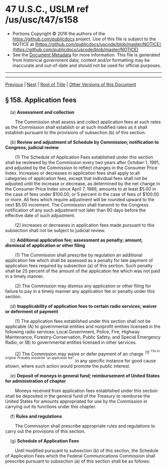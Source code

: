 ---
---

# 47 U.S.C., USLM ref /us/usc/t47/s158

* Portions Copyright © 2016 the authors of the https://github.com/publicdocs project.
  Use of this file is subject to the NOTICE at [https://github.com/publicdocs/uscode/blob/master/NOTICE](https://github.com/publicdocs/uscode/blob/master/NOTICE)
* See the [Document Metadata](././../../../../..//README.md) for more information.
  This file is generated from historical government data; content and/or formatting may be inaccurate and out-of-date and should not be used for official purposes.

----------
----------

[Previous](./../../../../..//us/usc/t47/ch5/schI/m__us_usc_t47_s157.md) | [Next](./../../../../..//us/usc/t47/ch5/schI/m__us_usc_t47_s159.md) | [Root of Title](./../../../../../) | [Other Versions of this Document](https://publicdocs.github.io/go/links?ns=uslm&ref=%2Fus%2Fusc%2Ft47%2Fs158)

## § 158. Application fees

    (a) __Assessment and collection__ 

        The Commission shall assess and collect application fees at such rates as the Commission shall establish or at such modified rates as it shall establish pursuant to the provisions of subsection (b) of this section.

    (b) __Review and adjustment of Schedule by Commission; notification to Congress; judicial review__ 

        (1) The Schedule of Application Fees established under this section shall be reviewed by the Commission every two years after October 1, 1991, and adjusted by the Commission to reflect changes in the Consumer Price Index. Increases or decreases in application fees shall apply to all categories of application fees, except that individual fees shall not be adjusted until the increase or decrease, as determined by the net change in the Consumer Price Index since April 7, 1986, amounts to at least $5.00 in the case of fees under $100.00, or 5 percent in the case of fees of $100.00 or more. All fees which require adjustment will be rounded upward to the next $5.00 increment. The Commission shall transmit to the Congress notification of any such adjustment not later than 90 days before the effective date of such adjustment.

        (2) Increases or decreases in application fees made pursuant to this subsection shall not be subject to judicial review.

    (c) __Additional application fee; assessment as penalty; amount; dismissal of application or other filing__ 

        (1) The Commission shall prescribe by regulation an additional application fee which shall be assessed as a penalty for late payment of application fees required by subsection (a) of this section. Such penalty shall be 25 percent of the amount of the application fee which was not paid in a timely manner.

        (2) The Commission may dismiss any application or other filing for failure to pay in a timely manner any application fee or penalty under this section.

    (d) __Inapplicability of application fees to certain radio services; waiver or deferment of payment__ 

        (1) The application fees established under this section shall not be applicable (A) to governmental entities and nonprofit entities licensed in the following radio services: Local Government, Police, Fire, Highway Maintenance, Forestry-Conservation, Public Safety, and Special Emergency Radio, or (B) to governmental entities licensed in other services.

        (2) The Commission may waive or defer payment of an charge  <sup>\[1\]</sup>  <sup><sup> 1 So in original. Probably should be “an application fee”. </sup></sup>  in any specific instance for good cause shown, where such action would promote the public interest.

    (e) __Deposit of moneys in general fund; reimbursement of United States for administration of chapter__ 

        Moneys received from application fees established under this section shall be deposited in the general fund of the Treasury to reimburse the United States for amounts appropriated for use by the Commission in carrying out its functions under this chapter.

    (f) __Rules and regulations__ 

        The Commission shall prescribe appropriate rules and regulations to carry out the provisions of this section.

    (g) __Schedule of Application Fees__ 

        Until modified pursuant to subsection (b) of this section, the Schedule of Application Fees which the Federal Communications Commission shall prescribe pursuant to subsection (a) of this section shall be as follows:

<table>

          <tr>

            <td colspan="2"> SCHEDULE OF APPLICATION FEES  </td>

  </tr>

          <tr>

            <td> Service  </td>

            <td> Fee amount  </td>

  </tr>

          <tr>

            <td colspan="2"> private radio services  </td>

  </tr>

          <tr>

            <td>  1. Marine Coast Stations  </td>

  </tr>

          <tr>

            <td> a. New License (per station)  </td>

            <td> $70.00  </td>

  </tr>

          <tr>

            <td> b. Modification of License (per station)  </td>

            <td> 70.00  </td>

  </tr>

          <tr>

            <td> c. Renewal of License (per station)  </td>

            <td> 70.00  </td>

  </tr>

          <tr>

            <td> d. Special Temporary Authority (Initial, Modifications, Extensions)  </td>

            <td> 100.00  </td>

  </tr>

          <tr>

            <td> e. Assignments (per station)  </td>

            <td> 70.00  </td>

  </tr>

          <tr>

            <td> f. Transfers of Control (per station)  </td>

            <td> 35.00  </td>

  </tr>

          <tr>

            <td> g. Request for Waiver  </td>

  </tr>

          <tr>

            <td> (i) Routine (per request)  </td>

            <td> 105.00  </td>

  </tr>

          <tr>

            <td> (ii) Non-Routine (per rule section/per station)  </td>

            <td> 105.00  </td>

  </tr>

          <tr>

            <td>  2. Ship Stations  </td>

  </tr>

          <tr>

            <td> a. New License (per application)  </td>

            <td> 35.00  </td>

  </tr>

          <tr>

            <td> b. Modification of License (per application)  </td>

            <td> 35.00  </td>

  </tr>

          <tr>

            <td> c. Renewal of License (per application)  </td>

            <td> 35.00  </td>

  </tr>

          <tr>

            <td> d. Request for Waiver  </td>

  </tr>

          <tr>

            <td> (i) Routine (per request)  </td>

            <td> 105.00  </td>

  </tr>

          <tr>

            <td> (ii) Non-Routine (per rule section/per station)  </td>

            <td> 105.00  </td>

  </tr>

          <tr>

            <td>  3. Operational Fixed Microwave Stations  </td>

  </tr>

          <tr>

            <td> a. New License (per station)  </td>

            <td> 155.00  </td>

  </tr>

          <tr>

            <td> b. Modification of License (per station)  </td>

            <td> 155.00  </td>

  </tr>

          <tr>

            <td> c. Renewal of License (per station)  </td>

            <td> 155.00  </td>

  </tr>

          <tr>

            <td> d. Special Temporary Authority (Initial, Modifications, Extensions)  </td>

            <td> 35.00  </td>

  </tr>

          <tr>

            <td> e. Assignments (per station)  </td>

            <td> 155.00  </td>

  </tr>

          <tr>

            <td> f. Transfers of Control (per station)  </td>

            <td> 35.00  </td>

  </tr>

          <tr>

            <td> g. Request for Waiver  </td>

  </tr>

          <tr>

            <td> (i) Routine (per request)  </td>

            <td> 105.00  </td>

  </tr>

          <tr>

            <td> (ii) Non-Routine (per rule section/per station)  </td>

            <td> 105.00  </td>

  </tr>

          <tr>

            <td>  4. Aviation (Ground Stations)  </td>

  </tr>

          <tr>

            <td> a. New License (per station)  </td>

            <td> 70.00  </td>

  </tr>

          <tr>

            <td> b. Modification of License (per station)  </td>

            <td> 70.00  </td>

  </tr>

          <tr>

            <td> c. Renewal of License (per station)  </td>

            <td> 70.00  </td>

  </tr>

          <tr>

            <td> d. Special Temporary Authority (Initial, Modifications, Extensions)  </td>

            <td> 100.00  </td>

  </tr>

          <tr>

            <td> e. Assignments (per station)  </td>

            <td> 70.00  </td>

  </tr>

          <tr>

            <td> f. Transfers of Control (per station)  </td>

            <td> 35.00  </td>

  </tr>

          <tr>

            <td> g. Request for Waiver  </td>

  </tr>

          <tr>

            <td> (i) Routine (per request)  </td>

            <td> 105.00  </td>

  </tr>

          <tr>

            <td> (ii) Non-Routine (per rule section/per station)  </td>

            <td> 105.00  </td>

  </tr>

          <tr>

            <td>  5. Aircraft Stations  </td>

  </tr>

          <tr>

            <td> a. New License (per application)  </td>

            <td> 35.00  </td>

  </tr>

          <tr>

            <td> b. Modification of License (per application)  </td>

            <td> 35.00  </td>

  </tr>

          <tr>

            <td> c. Renewal of License (per application)  </td>

            <td> 35.00  </td>

  </tr>

          <tr>

            <td> d. Request for Waiver  </td>

  </tr>

          <tr>

            <td> (i) Routine (per request)  </td>

            <td> 105.00  </td>

  </tr>

          <tr>

            <td> (ii) Non-Routine (per rule section/per station)  </td>

            <td> 105.00  </td>

  </tr>

          <tr>

            <td>  6. Land Mobile Radio Stations (including Special Emergency and Public Safety Stations)  </td>

  </tr>

          <tr>

            <td> a. New License (per call sign)  </td>

            <td> 35.00  </td>

  </tr>

          <tr>

            <td> b. Modification of License (per call sign)  </td>

            <td> 35.00  </td>

  </tr>

          <tr>

            <td> c. Renewal of License (per call sign)  </td>

            <td> 35.00  </td>

  </tr>

          <tr>

            <td> d. Special Temporary Authority (Initial, Modifications, Extensions)  </td>

            <td> 35.00  </td>

  </tr>

          <tr>

            <td> e. Assignments (per station)  </td>

            <td> 35.00  </td>

  </tr>

          <tr>

            <td> f. Transfers of Control (per call sign)  </td>

            <td> 35.00  </td>

  </tr>

          <tr>

            <td> g. Request for Waiver  </td>

  </tr>

          <tr>

            <td> (i) Routine (per request)  </td>

            <td> 105.00  </td>

  </tr>

          <tr>

            <td> (ii) Non-Routine (per rule section/per station)  </td>

            <td> 105.00  </td>

  </tr>

          <tr>

            <td> h. Reinstatement (per call sign)  </td>

            <td> 35.00  </td>

  </tr>

          <tr>

            <td> i. Specialized Mobile Radio Systems-Base Stations  </td>

  </tr>

          <tr>

            <td> (i) New License (per call sign)  </td>

            <td> 35.00  </td>

  </tr>

          <tr>

            <td> (ii) Modification of License (per call sign)  </td>

            <td> 35.00  </td>

  </tr>

          <tr>

            <td> (iii) Renewal of License (per call sign)  </td>

            <td> 35.00  </td>

  </tr>

          <tr>

            <td> (iv) Waiting List (annual application fee per application)  </td>

            <td> 35.00  </td>

  </tr>

          <tr>

            <td> (v) Special Temporary Authority (Initial, Modifications, Extensions)  </td>

            <td> 35.00  </td>

  </tr>

          <tr>

            <td> (vi) Assignments (per call sign)  </td>

            <td> 35.00  </td>

  </tr>

          <tr>

            <td> (vii) Transfers of Control (per call sign)  </td>

            <td> 35.00  </td>

  </tr>

          <tr>

            <td> (viii) Request for Waiver  </td>

  </tr>

          <tr>

            <td> (1) Routine (per request)  </td>

            <td> 105.00  </td>

  </tr>

          <tr>

            <td> (2) Non-Routine (per rule section/per station)  </td>

            <td> 105.00  </td>

  </tr>

          <tr>

            <td> (ix) Reinstatements (per call sign)  </td>

            <td> 35.00  </td>

  </tr>

          <tr>

            <td> j. Private Carrier Licenses  </td>

  </tr>

          <tr>

            <td> (i) New License (per call sign)  </td>

            <td> 35.00  </td>

  </tr>

          <tr>

            <td> (ii) Modification of License (per call sign)  </td>

            <td> 35.00  </td>

  </tr>

          <tr>

            <td> (iii) Renewal of License (per call sign)  </td>

            <td> 35.00  </td>

  </tr>

          <tr>

            <td> (iv) Special Temporary Authority (Initial, Modifications, Extensions)  </td>

            <td> 35.00  </td>

  </tr>

          <tr>

            <td> (v) Assignments (per call sign)  </td>

            <td> 35.00  </td>

  </tr>

          <tr>

            <td> (vi) Transfers of Control (per call sign)  </td>

            <td> 35.00  </td>

  </tr>

          <tr>

            <td> (vii) Request for Waiver  </td>

  </tr>

          <tr>

            <td> (1) Routine (per request)  </td>

            <td> 105.00  </td>

  </tr>

          <tr>

            <td> (2) Non-Routine (per rule section/per station)  </td>

            <td> 105.00  </td>

  </tr>

          <tr>

            <td> (viii) Reinstatements (per call sign)  </td>

            <td> 35.00  </td>

  </tr>

          <tr>

            <td>  7. General Mobile Radio Service  </td>

  </tr>

          <tr>

            <td> a. New License (per call sign)  </td>

            <td> 35.00  </td>

  </tr>

          <tr>

            <td> b. Modifications of License (per call sign)  </td>

            <td> 35.00  </td>

  </tr>

          <tr>

            <td> c. Renewal of License (per call sign)  </td>

            <td> 35.00  </td>

  </tr>

          <tr>

            <td> d. Request for Waiver  </td>

  </tr>

          <tr>

            <td> (i) Routine (per request)  </td>

            <td> 105.00  </td>

  </tr>

          <tr>

            <td> (ii) Non-Routine (per rule section/per station)  </td>

            <td> 105.00  </td>

  </tr>

          <tr>

            <td> e. Special Temporary Authority (Initial, Modifications, Extensions)  </td>

            <td> 35.00  </td>

  </tr>

          <tr>

            <td> f. Transfer of control (per call sign)  </td>

            <td> 35.00  </td>

  </tr>

          <tr>

            <td>  8. Restricted Radiotelephone Operator Permit  </td>

            <td> 35.00  </td>

  </tr>

          <tr>

            <td>  9. Request for Duplicate Station License (all services)  </td>

            <td> 35.00  </td>

  </tr>

          <tr>

            <td> 10. Hearing (Comparative, New, and Modifications)  </td>

            <td> 6,760.00  </td>

  </tr>

          <tr>

            <td colspan="2"> equipment approval services/experimental radio  </td>

  </tr>

          <tr>

            <td>  1. Certification  </td>

  </tr>

          <tr>

            <td> a. Receivers (except TV and FM receivers)  </td>

            <td> 285.00  </td>

  </tr>

          <tr>

            <td> b. All Other Devices  </td>

            <td> 735.00  </td>

  </tr>

          <tr>

            <td> c. Modifications and Class II Permissive Changes  </td>

            <td> 35.00  </td>

  </tr>

          <tr>

            <td> d. Request for Confidentiality  </td>

            <td> 105.00  </td>

  </tr>

          <tr>

            <td>  2. Type Acceptance  </td>

  </tr>

          <tr>

            <td> a. All Devices  </td>

            <td> 370.00  </td>

  </tr>

          <tr>

            <td> b. Modifications and Class II Permissive Changes  </td>

            <td> 35.00  </td>

  </tr>

          <tr>

            <td> c. Request for Confidentiality  </td>

            <td> 105.00  </td>

  </tr>

          <tr>

            <td>  3. Type Approval (all devices)  </td>

  </tr>

          <tr>

            <td> a. With Testing (including Major Modifications)  </td>

            <td> 1,465.00  </td>

  </tr>

          <tr>

            <td> b. Without Testing (including Minor Modifications)  </td>

            <td> 170.00  </td>

  </tr>

          <tr>

            <td> c. Request for Confidentiality  </td>

            <td> 105.00  </td>

  </tr>

          <tr>

            <td>  4. Notifications  </td>

            <td> 115.00  </td>

  </tr>

          <tr>

            <td>  5. Advance Approval for Subscription TV System  </td>

            <td> 2,255.00  </td>

  </tr>

          <tr>

            <td> a. Request for Confidentiality  </td>

            <td> 105.00  </td>

  </tr>

          <tr>

            <td>  6. Assignment of Grantee Code for Equipment Identification  </td>

            <td> 35.00  </td>

  </tr>

          <tr>

            <td>  7. Experimental Radio Service  </td>

  </tr>

          <tr>

            <td> a. New Construction Permit and Station Authorization (per application)  </td>

            <td> 35.00  </td>

  </tr>

          <tr>

            <td> b. Modification to Existing Construction Permit and Station Authorization (per application)  </td>

            <td> 35.00  </td>

  </tr>

          <tr>

            <td> c. Renewal of Station Authorization (per application)  </td>

            <td> 35.00  </td>

  </tr>

          <tr>

            <td> d. Assignment or Transfer of Control (per application)  </td>

            <td> 35.00  </td>

  </tr>

          <tr>

            <td> e. Special Temporary Authority (per application)  </td>

            <td> 35.00  </td>

  </tr>

          <tr>

            <td> f. Additional Application Fee for Applications Containing Requests to Withhold Information From Public Inspection (per application)  </td>

            <td> 35.00  </td>

  </tr>

          <tr>

            <td colspan="2"> mass media services  </td>

  </tr>

          <tr>

            <td>  1. Commercial TV Stations  </td>

  </tr>

          <tr>

            <td> a. New or Major Change Construction Permits  </td>

            <td> 2,535.00  </td>

  </tr>

          <tr>

            <td> b. Minor Change  </td>

            <td> 565.00  </td>

  </tr>

          <tr>

            <td> c. Hearing (Major/Minor Change, Comparative New, or Comparative Renewal)  </td>

            <td> 6,760.00  </td>

  </tr>

          <tr>

            <td> d. License  </td>

            <td> 170.00  </td>

  </tr>

          <tr>

            <td> e. Assignment or Transfer  </td>

  </tr>

          <tr>

            <td> (i) Long Form (Forms 314/315)  </td>

            <td> 565.00  </td>

  </tr>

          <tr>

            <td> (ii) Short Form (Form 316)  </td>

            <td> 80.00  </td>

  </tr>

          <tr>

            <td> f. Renewal  </td>

            <td> 100.00  </td>

  </tr>

          <tr>

            <td> g. Call Sign (New or Modification)  </td>

            <td> 55.00  </td>

  </tr>

          <tr>

            <td> h. Special Temporary Authority (other than to remain silent or extend an existing STA to remain silent)  </td>

            <td> 100.00  </td>

  </tr>

          <tr>

            <td> i. Extension of Time to Construct or Replacement of CP  </td>

            <td> 200.00  </td>

  </tr>

          <tr>

            <td> j. Permit to Deliver Programs to Foreign Broadcast Stations  </td>

            <td> 55.00  </td>

  </tr>

          <tr>

            <td> k. Petition for Rulemaking for New Community of License  </td>

            <td> 1,565.00  </td>

  </tr>

          <tr>

            <td> l. Ownership Report (per report)  </td>

            <td> 35.00  </td>

  </tr>

          <tr>

            <td>  2. Commercial Radio Stations  </td>

  </tr>

          <tr>

            <td> a. New and Major Change Construction Permit  </td>

  </tr>

          <tr>

            <td> (i) AM Station  </td>

            <td> 2,255.00  </td>

  </tr>

          <tr>

            <td> (ii) FM Station  </td>

            <td> 2,030.00  </td>

  </tr>

          <tr>

            <td> b. Minor Change  </td>

  </tr>

          <tr>

            <td> (i) AM Station  </td>

            <td> 565.00  </td>

  </tr>

          <tr>

            <td> (ii) FM Station  </td>

            <td> 565.00  </td>

  </tr>

          <tr>

            <td> c. Hearing (Major/Minor Change, Comparative New, or Comparative Renewal)  </td>

            <td> 6,760.00  </td>

  </tr>

          <tr>

            <td> d. License  </td>

  </tr>

          <tr>

            <td> (i) AM  </td>

            <td> 370.00  </td>

  </tr>

          <tr>

            <td> (ii) FM  </td>

            <td> 115.00  </td>

  </tr>

          <tr>

            <td> (iii) AM Directional Antenna  </td>

            <td> 425.00  </td>

  </tr>

          <tr>

            <td> (iv) FM Directional Antenna  </td>

            <td> 355.00  </td>

  </tr>

          <tr>

            <td> (v) AM Remote Control  </td>

            <td> 35.00  </td>

  </tr>

          <tr>

            <td> e. Assignment or Transfer  </td>

  </tr>

          <tr>

            <td> (i) Long Form (Forms 314/315)  </td>

            <td> 565.00  </td>

  </tr>

          <tr>

            <td> (ii) Short Form (Form 316)  </td>

            <td> 80.00  </td>

  </tr>

          <tr>

            <td> f. Renewal  </td>

            <td> 100.00  </td>

  </tr>

          <tr>

            <td> g. Call Sign (New or Modification)  </td>

            <td> 55.00  </td>

  </tr>

          <tr>

            <td> h. Special Temporary Authority (other than to remain silent or extend an existing STA to remain silent)  </td>

            <td> 100.00  </td>

  </tr>

          <tr>

            <td> i. Extension of Time to Construct or Replacement of CP  </td>

            <td> 200.00  </td>

  </tr>

          <tr>

            <td> j. Permit to Deliver Programs to Foreign Broadcast Stations  </td>

            <td> 55.00  </td>

  </tr>

          <tr>

            <td> k. Petition for Rulemaking for New Community of License or Higher Class Channel  </td>

            <td> 1,565.00  </td>

  </tr>

          <tr>

            <td> l. Ownership Report (per report)  </td>

            <td> 35.00  </td>

  </tr>

          <tr>

            <td>  3. FM Translators  </td>

  </tr>

          <tr>

            <td> a. New or Major Change Construction Permit  </td>

            <td> 425.00  </td>

  </tr>

          <tr>

            <td> b. License  </td>

            <td> 85.00  </td>

  </tr>

          <tr>

            <td> c. Assignment or Transfer  </td>

            <td> 80.00  </td>

  </tr>

          <tr>

            <td> d. Renewal  </td>

            <td> 35.00  </td>

  </tr>

          <tr>

            <td> e. Special Temporary Authority (other than to remain silent or extend an existing STA to remain silent)  </td>

            <td> 100.00  </td>

  </tr>

          <tr>

            <td>  4. TV Translators and LPTV Stations  </td>

  </tr>

          <tr>

            <td> a. New or Major Change Construction Permit  </td>

            <td> 425.00  </td>

  </tr>

          <tr>

            <td> b. License  </td>

            <td> 85.00  </td>

  </tr>

          <tr>

            <td> c. Assignment or Transfer  </td>

            <td> 80.00  </td>

  </tr>

          <tr>

            <td> d. Renewal  </td>

            <td> 35.00  </td>

  </tr>

          <tr>

            <td> e. Special Temporary Authority (other than to remain silent or extend an existing STA to remain silent)  </td>

            <td> 100.00  </td>

  </tr>

          <tr>

            <td>  5. Auxiliary Services (Includes Remote Pickup stations, TV Auxiliary Broadcast stations, Aural Broadcast STL and Intercity Relay stations, and Low Power Auxiliary stations)  </td>

  </tr>

          <tr>

            <td> a. Major Actions  </td>

            <td> 85.00  </td>

  </tr>

          <tr>

            <td> b. Renewals  </td>

            <td> 35.00  </td>

  </tr>

          <tr>

            <td> c. Special Temporary Authority (other than to remain silent or extend an existing STA to remain silent)  </td>

            <td> 100.00  </td>

  </tr>

          <tr>

            <td>  6. FM/TV Boosters  </td>

  </tr>

          <tr>

            <td> a. New and Major Change Construction Permits  </td>

            <td> 425.00  </td>

  </tr>

          <tr>

            <td> b. License  </td>

            <td> 85.00  </td>

  </tr>

          <tr>

            <td> c. Special Temporary Authority (other than to remain silent or extend an existing STA to remain silent)  </td>

            <td> 100.00  </td>

  </tr>

          <tr>

            <td>  7. International Broadcast Station  </td>

  </tr>

          <tr>

            <td> a. New Construction Permit and Facilities Change CP  </td>

            <td> 1,705.00  </td>

  </tr>

          <tr>

            <td> b. License  </td>

            <td> 385.00  </td>

  </tr>

          <tr>

            <td> c. Assignment or Transfer (per station)  </td>

            <td> 60.00  </td>

  </tr>

          <tr>

            <td> d. Renewal  </td>

            <td> 95.00  </td>

  </tr>

          <tr>

            <td> e. Frequency Assignment and Coordination (per frequency hour)  </td>

            <td> 35.00  </td>

  </tr>

          <tr>

            <td> f. Special Temporary Authority (other than to remain silent or extend an existing STA to remain silent)  </td>

            <td> 100.00  </td>

  </tr>

          <tr>

            <td>  8. Cable Television Service  </td>

  </tr>

          <tr>

            <td> a. Cable Television Relay Service  </td>

  </tr>

          <tr>

            <td> (i) Construction Permit  </td>

            <td> 155.00  </td>

  </tr>

          <tr>

            <td> (ii) Assignment or Transfer  </td>

            <td> 155.00  </td>

  </tr>

          <tr>

            <td> (iii) Renewal  </td>

            <td> 155.00  </td>

  </tr>

          <tr>

            <td> (iv) Modification  </td>

            <td> 155.00  </td>

  </tr>

          <tr>

            <td> (v) Special Temporary Authority (other than to remain silent or extend an existing STA to remain silent)  </td>

            <td> 100.00  </td>

  </tr>

          <tr>

            <td> b. Cable Special Relief Petition  </td>

            <td> 790.00  </td>

  </tr>

          <tr>

            <td> c. 76.12 Registration Statement (per statement)  </td>

            <td> 35.00  </td>

  </tr>

          <tr>

            <td> d. Aeronautical Frequency Usage Notifications (per notice)  </td>

            <td> 35.00  </td>

  </tr>

          <tr>

            <td> e. Aeronautical Frequency Usage Waivers (per waiver)  </td>

            <td> 35.00  </td>

  </tr>

          <tr>

            <td>  9. Direct Broadcast Satellite  </td>

  </tr>

          <tr>

            <td> a. New or Major Change Construction Permit  </td>

  </tr>

          <tr>

            <td> (i) Application for Authorization to Construct a Direct Broadcast Satellite  </td>

            <td> 2,030.00  </td>

  </tr>

          <tr>

            <td> (ii) Issuance of Construction Permit &amp; Launch Authority  </td>

            <td> 19,710.00  </td>

  </tr>

          <tr>

            <td> (iii) License to Operate Satellite  </td>

            <td> 565.00  </td>

  </tr>

          <tr>

            <td> b. Hearing (Comparative New, Major/Minor Modifications, or Comparative Renewal)  </td>

            <td> 6,760.00  </td>

  </tr>

          <tr>

            <td> c. Special Temporary Authority (other than to remain silent or extend an existing STA to remain silent)  </td>

            <td> 100.00  </td>

  </tr>

          <tr>

            <td colspan="2"> common carrier services  </td>

  </tr>

          <tr>

            <td>  1. All Common Carrier Services  </td>

  </tr>

          <tr>

            <td> a. Hearing (Comparative New or Major/Minor Modifications)  </td>

            <td> 6,760.00  </td>

  </tr>

          <tr>

            <td> b. Development Authority … Same application fee as regular authority in service unless otherwise indicated  </td>

  </tr>

          <tr>

            <td> c. Formal Complaints and Pole Attachment Complaints Filing Fee  </td>

            <td> 120.00  </td>

  </tr>

          <tr>

            <td> d. Proceeding under section 1008(b) of this title  </td>

            <td> 5,000  </td>

  </tr>

          <tr>

            <td>  2. Domestic Public Land Mobile Stations (includes Base, Dispatch, Control &amp; Repeater Stations)  </td>

  </tr>

          <tr>

            <td> a. New or Additional Facility (per transmitter)  </td>

            <td> 230.00  </td>

  </tr>

          <tr>

            <td> b. Major Modifications (per transmitter)  </td>

            <td> 230.00  </td>

  </tr>

          <tr>

            <td> c. Fill In Transmitters (per transmitter)  </td>

            <td> 230.00  </td>

  </tr>

          <tr>

            <td> d. Major Amendment to a Pending Application (per transmitter)  </td>

            <td> 230.00  </td>

  </tr>

          <tr>

            <td> e. Assignment or Transfer  </td>

  </tr>

          <tr>

            <td> (i) First Call Sign on Application  </td>

            <td> 230.00  </td>

  </tr>

          <tr>

            <td> (ii) Each Additional Call Sign  </td>

            <td> 35.00  </td>

  </tr>

          <tr>

            <td> f. Partial Assignment (per call sign)  </td>

            <td> 230.00  </td>

  </tr>

          <tr>

            <td> g. Renewal (per call sign)  </td>

            <td> 35.00  </td>

  </tr>

          <tr>

            <td> h. Minor Modification (per transmitter)  </td>

            <td> 35.00  </td>

  </tr>

          <tr>

            <td> i. Special Temporary Authority (per frequency/per location)  </td>

            <td> 200.00  </td>

  </tr>

          <tr>

            <td> j. Extension of Time to Construct (per application)  </td>

            <td> 35.00  </td>

  </tr>

          <tr>

            <td> k. Notice of Completion of Construction (per application)  </td>

            <td> 35.00  </td>

  </tr>

          <tr>

            <td> l. Auxiliary Test Station (per transmitter)  </td>

            <td> 200.00  </td>

  </tr>

          <tr>

            <td> m. Subsidiary Communications Service (per request)  </td>

            <td> 100.00  </td>

  </tr>

          <tr>

            <td> n. Reinstatement (per application)  </td>

            <td> 35.00  </td>

  </tr>

          <tr>

            <td> o. Combining Call Signs (per call sign)  </td>

            <td> 200.00  </td>

  </tr>

          <tr>

            <td> p. Standby Transmitter (per transmitter/per location)  </td>

            <td> 200.00  </td>

  </tr>

          <tr>

            <td> q. 900 MHz Nationwide Paging  </td>

  </tr>

          <tr>

            <td> (i) Renewal  </td>

  </tr>

          <tr>

            <td> (1) Network Organizer  </td>

            <td> 35.00  </td>

  </tr>

          <tr>

            <td> (2) Network Operator (per operator/per city)  </td>

            <td> 35.00  </td>

  </tr>

          <tr>

            <td> r. Air-Ground Individual License (per station)  </td>

  </tr>

          <tr>

            <td> (i) Initial License  </td>

            <td> 35.00  </td>

  </tr>

          <tr>

            <td> (ii) Renewal of License  </td>

            <td> 35.00  </td>

  </tr>

          <tr>

            <td> (iii) Modification of License  </td>

            <td> 35.00  </td>

  </tr>

          <tr>

            <td>  3. Cellular Systems (per system)  </td>

  </tr>

          <tr>

            <td> a. New or Additional Facilities  </td>

            <td> 230.00  </td>

  </tr>

          <tr>

            <td> b. Major Modification  </td>

            <td> 230.00  </td>

  </tr>

          <tr>

            <td> c. Minor Modification  </td>

            <td> 60.00  </td>

  </tr>

          <tr>

            <td> d. Assignment or Transfer (including partial)  </td>

            <td> 230.00  </td>

  </tr>

          <tr>

            <td> e. License to Cover Construction  </td>

  </tr>

          <tr>

            <td> (i) Initial License for Wireline Carrier  </td>

            <td> 595.00  </td>

  </tr>

          <tr>

            <td> (ii) Subsequent License for Wireline Carrier  </td>

            <td> 60.00  </td>

  </tr>

          <tr>

            <td> (iii) License for Nonwireline Carrier  </td>

            <td> 60.00  </td>

  </tr>

          <tr>

            <td> (iv) Fill In License (all carriers)  </td>

            <td> 60.00  </td>

  </tr>

          <tr>

            <td> f. Renewal  </td>

            <td> 35.00  </td>

  </tr>

          <tr>

            <td> g. Extension of Time to Complete Construction  </td>

            <td> 35.00  </td>

  </tr>

          <tr>

            <td> h. Special Temporary Authority (per system)  </td>

            <td> 200.00  </td>

  </tr>

          <tr>

            <td> i. Combining Cellular Geographic Service Areas (per system)  </td>

            <td> 50.00  </td>

  </tr>

          <tr>

            <td>  4. Rural Radio (includes Central Office, Interoffice, or Relay Facilities)  </td>

  </tr>

          <tr>

            <td> a. New or Additional Facility (per transmitter)  </td>

            <td> 105.00  </td>

  </tr>

          <tr>

            <td> b. Major Modification (per transmitter)  </td>

            <td> 105.00  </td>

  </tr>

          <tr>

            <td> c. Major Amendment to Pending Application (per transmitter)  </td>

            <td> 105.00  </td>

  </tr>

          <tr>

            <td> d. Minor Modification (per transmitter)  </td>

            <td> 35.00  </td>

  </tr>

          <tr>

            <td> e. Assignments or Transfers  </td>

  </tr>

          <tr>

            <td> (i) First Call Sign on Application  </td>

            <td> 105.00  </td>

  </tr>

          <tr>

            <td> (ii) Each Additional Call Sign  </td>

            <td> 35.00  </td>

  </tr>

          <tr>

            <td> (iii) Partial Assignment (per call sign)  </td>

            <td> 105.00  </td>

  </tr>

          <tr>

            <td> f. Renewal (per call sign)  </td>

            <td> 35.00  </td>

  </tr>

          <tr>

            <td> g. Extension of Time to Complete Construction (per application)  </td>

            <td> 35.00  </td>

  </tr>

          <tr>

            <td> h. Notice of Completion of Construction (per application)  </td>

            <td> 35.00  </td>

  </tr>

          <tr>

            <td> i. Special Temporary Authority (per frequency/per location)  </td>

            <td> 200.00  </td>

  </tr>

          <tr>

            <td> j. Reinstatement (per application)  </td>

            <td> 35.00  </td>

  </tr>

          <tr>

            <td> k. Combining Call Signs (per call sign)  </td>

            <td> 200.00  </td>

  </tr>

          <tr>

            <td> l. Auxiliary Test Station (per transmitter)  </td>

            <td> 200.00  </td>

  </tr>

          <tr>

            <td> m. Standby Transmitter (per transmitter/per location)  </td>

            <td> 200.00  </td>

  </tr>

          <tr>

            <td>  5. Offshore Radio Service (Mobile, Subscriber, and Central Stations; fees would also apply to any expansion of this service into coastal waters other than the Gulf of Mexico)  </td>

  </tr>

          <tr>

            <td> a. New or Additional Facility (per transmitter)  </td>

            <td> 105.00  </td>

  </tr>

          <tr>

            <td> b. Major Modifications (per transmitter)  </td>

            <td> 105.00  </td>

  </tr>

          <tr>

            <td> c. Fill In Transmitters (per transmitter)  </td>

            <td> 105.00  </td>

  </tr>

          <tr>

            <td> d. Major Amendment to Pending Application (per transmitter)  </td>

            <td> 105.00  </td>

  </tr>

          <tr>

            <td> e. Minor Modification (per transmitter)  </td>

            <td> 35.00  </td>

  </tr>

          <tr>

            <td> f. Assignment or Transfer  </td>

  </tr>

          <tr>

            <td> (i) Each Additional Call Sign  </td>

            <td> 35.00  </td>

  </tr>

          <tr>

            <td> (ii) Partial Assignment (per call sign)  </td>

            <td> 105.00  </td>

  </tr>

          <tr>

            <td> g. Renewal (per call sign)  </td>

            <td> 35.00  </td>

  </tr>

          <tr>

            <td> h. Extension of Time to Complete Construction (per application)  </td>

            <td> 35.00  </td>

  </tr>

          <tr>

            <td> i. Reinstatement (per application)  </td>

            <td> 35.00  </td>

  </tr>

          <tr>

            <td> j. Notice of Completion of Construction (per application)  </td>

            <td> 35.00  </td>

  </tr>

          <tr>

            <td> k. Special Temporary Authority (per frequency/per location)  </td>

            <td> 200.00  </td>

  </tr>

          <tr>

            <td> l. Combining Call Signs (per call sign)  </td>

            <td> 200.00  </td>

  </tr>

          <tr>

            <td> m. Auxiliary Test Station (per transmitter)  </td>

            <td> 200.00  </td>

  </tr>

          <tr>

            <td> n. Standby Transmitter (per transmitter/per location)  </td>

            <td> 200.00  </td>

  </tr>

          <tr>

            <td>  6. Point-to-Point Microwave and Local Television Radio Service  </td>

  </tr>

          <tr>

            <td> a. Conditional License (per station)  </td>

            <td> 155.00  </td>

  </tr>

          <tr>

            <td> b. Major Modification of Conditional License or License Authorization (per station)  </td>

            <td> 155.00  </td>

  </tr>

          <tr>

            <td> c. Certification of Completion of Construction (per station)  </td>

            <td> 155.00  </td>

  </tr>

          <tr>

            <td> d. Renewal (per licensed station)  </td>

            <td> 155.00  </td>

  </tr>

          <tr>

            <td> e. Assignment or Transfer  </td>

  </tr>

          <tr>

            <td> (i) First Station on Application  </td>

            <td> 55.00  </td>

  </tr>

          <tr>

            <td> (ii) Each Additional Station  </td>

            <td> 35.00  </td>

  </tr>

          <tr>

            <td> f. Extension of Construction Authorization (per station)  </td>

            <td> 55.00  </td>

  </tr>

          <tr>

            <td> g. Special Temporary Authority or Request for Waiver of Prior Construction Authorization (per request)  </td>

            <td> 70.00  </td>

  </tr>

          <tr>

            <td>  7. Multipoint Distribution Service (including multichannel MDS)  </td>

  </tr>

          <tr>

            <td> a. Conditional License (per station)  </td>

            <td> 155.00  </td>

  </tr>

          <tr>

            <td> b. Major Modification of Conditional License or License Authorization (per station)  </td>

            <td> 155.00  </td>

  </tr>

          <tr>

            <td> c. Certification of Completion of Construction (per channel)  </td>

            <td> 455.00  </td>

  </tr>

          <tr>

            <td> d. Renewal (per licensed station)  </td>

            <td> 155.00  </td>

  </tr>

          <tr>

            <td> e. Assignment or Transfer  </td>

  </tr>

          <tr>

            <td> (i) First Station on Application  </td>

            <td> 55.00  </td>

  </tr>

          <tr>

            <td> (ii) Each Additional Station  </td>

            <td> 35.00  </td>

  </tr>

          <tr>

            <td> f. Extension of Construction Authorization (per station)  </td>

            <td> 110.00  </td>

  </tr>

          <tr>

            <td> g. Special Temporary Authority or Request for Waiver of Prior Construction Authorization (per request)  </td>

            <td> 70.00  </td>

  </tr>

          <tr>

            <td>  8. Digital Electronic Message Service  </td>

  </tr>

          <tr>

            <td> a. Conditional License (per nodal station)  </td>

            <td> 155.00  </td>

  </tr>

          <tr>

            <td> b. Modification of Conditional License or License Authorization (per nodal station)  </td>

            <td> 155.00  </td>

  </tr>

          <tr>

            <td> c. Certification of Completion of Construction (per nodal station)  </td>

            <td> 155.00  </td>

  </tr>

          <tr>

            <td> d. Renewal (per licensed nodal station)  </td>

            <td> 155.00  </td>

  </tr>

          <tr>

            <td> e. Assignment or Transfer  </td>

  </tr>

          <tr>

            <td> (i) First Station on Application  </td>

            <td> 55.00  </td>

  </tr>

          <tr>

            <td> (ii) Each Additional Station  </td>

            <td> 35.00  </td>

  </tr>

          <tr>

            <td> f. Extension of Construction Authorization (per station)  </td>

            <td> 55.00  </td>

  </tr>

          <tr>

            <td> g. Special Temporary Authority or Request for Waiver of Prior Construction Authorization (per request)  </td>

            <td> 70.00  </td>

  </tr>

          <tr>

            <td>  9. International Fixed Public Radio (Public and Control Stations)  </td>

  </tr>

          <tr>

            <td> a. Initial Construction Permit (per station)  </td>

            <td> 510.00  </td>

  </tr>

          <tr>

            <td> b. Assignment or Transfer (per application)  </td>

            <td> 510.00  </td>

  </tr>

          <tr>

            <td> c. Renewal (per license)  </td>

            <td> 370.00  </td>

  </tr>

          <tr>

            <td> d. Modification (per station)  </td>

            <td> 370.00  </td>

  </tr>

          <tr>

            <td> e. Extension of Construction Authorization (per station)  </td>

            <td> 185.00  </td>

  </tr>

          <tr>

            <td> f. Special Temporary Authority or Request for Waiver (per request)  </td>

            <td> 185.00  </td>

  </tr>

          <tr>

            <td> 10. Fixed Satellite Transmit/Receive Earth Stations  </td>

  </tr>

          <tr>

            <td> a. Initial Application (per station)  </td>

            <td> 1,525.00  </td>

  </tr>

          <tr>

            <td> b. Modification of License (per station)  </td>

            <td> 105.00  </td>

  </tr>

          <tr>

            <td> c. Assignment or Transfer  </td>

  </tr>

          <tr>

            <td> (i) First Station on Application  </td>

            <td> 300.00  </td>

  </tr>

          <tr>

            <td> (ii) Each Additional Station  </td>

            <td> 100.00  </td>

  </tr>

          <tr>

            <td> d. Developmental Station (per station)  </td>

            <td> 1,000.00  </td>

  </tr>

          <tr>

            <td> e. Renewal of License (per station)  </td>

            <td> 105.00  </td>

  </tr>

          <tr>

            <td> f. Special Temporary Authority or Waivers of Prior Construction Authorization (per request)  </td>

            <td> 105.00  </td>

  </tr>

          <tr>

            <td> g. Amendment of Application (per station)  </td>

            <td> 105.00  </td>

  </tr>

          <tr>

            <td> h. Extension of Construction Permit (per station)  </td>

            <td> 105.00  </td>

  </tr>

          <tr>

            <td> 11. Small Transmit/Receive Earth Stations (2 meters or less and operating in the 4/6 GHz frequency band)  </td>

  </tr>

          <tr>

            <td> a. Lead Application  </td>

            <td> 3,380.00  </td>

  </tr>

          <tr>

            <td> b. Routine Application (per station)  </td>

            <td> 35.00  </td>

  </tr>

          <tr>

            <td> c. Modification of License (per station)  </td>

            <td> 105.00  </td>

  </tr>

          <tr>

            <td> d. Assignment or Transfer  </td>

  </tr>

          <tr>

            <td> (i) First Station on Application  </td>

            <td> 300.00  </td>

  </tr>

          <tr>

            <td> (ii) Each Additional Station  </td>

            <td> 35.00  </td>

  </tr>

          <tr>

            <td> e. Developmental Station (per station)  </td>

            <td> 1,000.00  </td>

  </tr>

          <tr>

            <td> f. Renewal of License (per station)  </td>

            <td> 105.00  </td>

  </tr>

          <tr>

            <td> g. Special Temporary Authority or Waivers of Prior Construction Authorization (per request)  </td>

            <td> 105.00  </td>

  </tr>

          <tr>

            <td> h. Amendment of Application (per station)  </td>

            <td> 105.00  </td>

  </tr>

          <tr>

            <td> i. Extension of Construction Permit (per station)  </td>

            <td> 105.00  </td>

  </tr>

          <tr>

            <td> 12. Receive Only Earth Stations  </td>

  </tr>

          <tr>

            <td> a. Initial Application for Registration  </td>

            <td> 230.00  </td>

  </tr>

          <tr>

            <td> b. Modification of License or Registration (per station)  </td>

            <td> 105.00  </td>

  </tr>

          <tr>

            <td> c. Assignment or Transfer  </td>

  </tr>

          <tr>

            <td> (i) First Station on Application  </td>

            <td> 300.00  </td>

  </tr>

          <tr>

            <td> (ii) Each Additional Station  </td>

            <td> 100.00  </td>

  </tr>

          <tr>

            <td> d. Renewal of License (per station)  </td>

            <td> 105.00  </td>

  </tr>

          <tr>

            <td> e. Amendment of Application (per station)  </td>

            <td> 105.00  </td>

  </tr>

          <tr>

            <td> f. Extension of Construction Permit (per station)  </td>

            <td> 105.00  </td>

  </tr>

          <tr>

            <td> g. Waivers (per request)  </td>

            <td> 105.00  </td>

  </tr>

          <tr>

            <td> 13. Very Small Aperture Terminal (VSAT) Systems  </td>

  </tr>

          <tr>

            <td> a. Initial Application (per system)  </td>

            <td> 5,630.00  </td>

  </tr>

          <tr>

            <td> b. Modification of License (per system)  </td>

            <td> 105.00  </td>

  </tr>

          <tr>

            <td> c. Assignment or Transfer of System  </td>

            <td> 1,505.00  </td>

  </tr>

          <tr>

            <td> d. Developmental Station  </td>

            <td> 1,000.00  </td>

  </tr>

          <tr>

            <td> e. Renewal of License (per system)  </td>

            <td> 105.00  </td>

  </tr>

          <tr>

            <td> f. Special Temporary Authority or Waivers of Prior Construction Authorization (per request)  </td>

            <td> 105.00  </td>

  </tr>

          <tr>

            <td> g. Amendment of Application (per system)  </td>

            <td> 105.00  </td>

  </tr>

          <tr>

            <td> h. Extension of Construction Permit (per system)  </td>

            <td> 105.00  </td>

  </tr>

          <tr>

            <td> 14. Mobile Satellite Earth Stations  </td>

  </tr>

          <tr>

            <td> a. Initial Application of Blanket Authorization  </td>

            <td> 5,630.00  </td>

  </tr>

          <tr>

            <td> b. Initial Application for Individual Earth Station  </td>

            <td> 1,350.00  </td>

  </tr>

          <tr>

            <td> c. Modification of License (per system)  </td>

            <td> 105.00  </td>

  </tr>

          <tr>

            <td> d. Assignment or Transfer (per system)  </td>

            <td> 1,505.00  </td>

  </tr>

          <tr>

            <td> e. Developmental Station  </td>

            <td> 1,000.00  </td>

  </tr>

          <tr>

            <td> f. Renewal of License (per system)  </td>

            <td> 105.00  </td>

  </tr>

          <tr>

            <td> g. Special Temporary Authority or Waivers of Prior Construction Authorization (per request)  </td>

            <td> 105.00  </td>

  </tr>

          <tr>

            <td> h. Amendment of Application (per system)  </td>

            <td> 105.00  </td>

  </tr>

          <tr>

            <td> i. Extension of Construction Permit (per system)  </td>

            <td> 105.00  </td>

  </tr>

          <tr>

            <td> 15. Radio determination Satellite Earth Stations  </td>

  </tr>

          <tr>

            <td> a. Initial Application of Blanket Authorization  </td>

            <td> 5,630.00  </td>

  </tr>

          <tr>

            <td> b. Initial Application for Individual Earth Station  </td>

            <td> 1,350.00  </td>

  </tr>

          <tr>

            <td> c. Modification of License (per system)  </td>

            <td> 105.00  </td>

  </tr>

          <tr>

            <td> d. Assignment or Transfer (per system)  </td>

            <td> 1,505.00  </td>

  </tr>

          <tr>

            <td> e. Developmental Station  </td>

            <td> 1,000.00  </td>

  </tr>

          <tr>

            <td> f. Renewal of License (per system)  </td>

            <td> 105.00  </td>

  </tr>

          <tr>

            <td> g. Special Temporary Authority or Waivers of Prior Construction Authorization (per request)  </td>

            <td> 105.00  </td>

  </tr>

          <tr>

            <td> h. Amendment of Application (per system)  </td>

            <td> 105.00  </td>

  </tr>

          <tr>

            <td> i. Extension of Construction Permit (per system)  </td>

            <td> 105.00  </td>

  </tr>

          <tr>

            <td> 16. Space Stations  </td>

  </tr>

          <tr>

            <td> a. Application for Authority to Construct  </td>

            <td> 2,030.00  </td>

  </tr>

          <tr>

            <td> b. Application for Authority to Launch &amp; Operate  </td>

  </tr>

          <tr>

            <td> (i) Initial Application  </td>

            <td> 70,000.00  </td>

  </tr>

          <tr>

            <td> (ii) Replacement Satellite  </td>

            <td> 70,000.00  </td>

  </tr>

          <tr>

            <td> c. Assignment or Transfer (per satellite)  </td>

            <td> 5,000.00  </td>

  </tr>

          <tr>

            <td> d. Modification  </td>

            <td> 5,000.00  </td>

  </tr>

          <tr>

            <td> e. Special Temporary Authority or Waiver of Prior Construction Authorization (per request)  </td>

            <td> 500.00  </td>

  </tr>

          <tr>

            <td> f. Amendment of Application  </td>

            <td> 1,000.00  </td>

  </tr>

          <tr>

            <td> g. Extension of Construction Permit/Launch Authorization (per request)  </td>

            <td> 500.00  </td>

  </tr>

          <tr>

            <td> 17. Section 214 Applications  </td>

  </tr>

          <tr>

            <td> a. Overseas Cable Construction  </td>

            <td> 9,125.00  </td>

  </tr>

          <tr>

            <td> b. Cable Landing License  </td>

  </tr>

          <tr>

            <td> (i) Common Carrier  </td>

            <td> 1,025.00  </td>

  </tr>

          <tr>

            <td> (ii) Non-Common Carrier  </td>

            <td> 10,150.00  </td>

  </tr>

          <tr>

            <td> c. Domestic Cable Construction  </td>

            <td> 610.00  </td>

  </tr>

          <tr>

            <td> d. All Other 214 Applications  </td>

            <td> 610.00  </td>

  </tr>

          <tr>

            <td> e. Special Temporary Authority (all services)  </td>

            <td> 610.00  </td>

  </tr>

          <tr>

            <td> f. Assignments or Transfers (all services)  </td>

            <td> 610.00  </td>

  </tr>

          <tr>

            <td> 18. Recognized Private Operating Status (per application)  </td>

            <td> 610.00  </td>

  </tr>

          <tr>

            <td> 19. Telephone Equipment Registration  </td>

            <td> 155.00  </td>

  </tr>

          <tr>

            <td> 20. Tariff Filings  </td>

  </tr>

          <tr>

            <td> a. Filing Fee  </td>

            <td> 490.00  </td>

  </tr>

          <tr>

            <td> b. Special Permission Filing (per filing)  </td>

            <td> 490.00  </td>

  </tr>

          <tr>

            <td> 21. Accounting and Audits  </td>

  </tr>

          <tr>

            <td> a. Field Audit  </td>

            <td> 62,290.00  </td>

  </tr>

          <tr>

            <td> b. Review of Attest Audit  </td>

            <td> 34,000.00  </td>

  </tr>

          <tr>

            <td> c. Review of Depreciation Update Study (Single State)  </td>

            <td> 20,685.00  </td>

  </tr>

          <tr>

            <td> (i) Each Additional State  </td>

            <td> 680.00  </td>

  </tr>

          <tr>

            <td> d. Interpretation of Accounting Rules (per request)  </td>

            <td> 2,885.00  </td>

  </tr>

          <tr>

            <td> e. Petition for Waiver (per petition)  </td>

            <td> 4,660.00  </td>

  </tr>

          <tr>

            <td> 22. Low-Earth Orbit Satellite Systems  </td>

  </tr>

          <tr>

            <td> a. Application for Authority to Construct (per system of technology identical satellites)  </td>

            <td> 6,000.00  </td>

  </tr>

          <tr>

            <td> b. Application for Authority to Launch and Operate (per system of technologically identical satellites)  </td>

            <td> 210,000.00  </td>

  </tr>

          <tr>

            <td> c. Assignment or Transfer (per request)  </td>

            <td> 6,000.00  </td>

  </tr>

          <tr>

            <td> d. Modification (per request)  </td>

            <td> 15,000.00  </td>

  </tr>

          <tr>

            <td> e. Special Temporary Authority or Waiver of Prior Construction Authorization (per request)  </td>

            <td> 1,500.00  </td>

  </tr>

          <tr>

            <td> f. Amendment of Application (per request)  </td>

            <td> 3,000.00  </td>

  </tr>

          <tr>

            <td> g. Extension of Construction Permit/Launch Authorization (per request)  </td>

            <td> 1,500.00  </td>

  </tr>

          <tr>

            <td colspan="2"> miscellaneous application fees  </td>

  </tr>

          <tr>

            <td>  1. International Telecommunications Settlements Administrative Fee for Collections (per line item)  </td>

            <td> 2.00  </td>

  </tr>

          <tr>

            <td>  2. Radio Operator Examinations  </td>

  </tr>

          <tr>

            <td> a. Commercial Radio Operator Examination  </td>

            <td> 35.00  </td>

  </tr>

          <tr>

            <td> b. Renewal of Commercial Radio Operator License, Permit, or Certificate  </td>

            <td> 35.00  </td>

  </tr>

          <tr>

            <td> c. Duplicate or Replacement Commercial Radio Operator License, Permit, or Certificate  </td>

            <td> 35.00  </td>

  </tr>

          <tr>

            <td>  3. Ship Inspections  </td>

  </tr>

          <tr>

            <td> a. Inspection of Oceangoing Vessels Under Title III, Part II of the Communications Act (per inspection)  </td>

            <td> 620.00  </td>

  </tr>

          <tr>

            <td> b. Inspection of Passenger Vessels Under Title III, Part III of the Communications Act (per inspection)  </td>

            <td> 320.00  </td>

  </tr>

          <tr>

            <td> c. Inspection of Vessels Under the Great Lakes Agreement (per inspection)  </td>

            <td> 75.00  </td>

  </tr>

          <tr>

            <td> d. Inspection of Foreign Vessels Under the Safety of Life at Sea (SOLAS) Convention (per inspection)  </td>

            <td> 540.00  </td>

  </tr>

          <tr>

            <td> e. Temporary Waiver for Compulsorily Equipped Vessel  </td>

            <td> 60.00  </td>

  </tr>

        </table>

([June 19, 1934, ch. 652][/us/act/1934-06-19/ch652], title I, § 8, as added [Pub. L. 99–272, title V][/us/pl/99/272/tV], § 5002(e), Apr. 7, 1986, [100 Stat. 118][/us/stat/100/118]; amended [Pub. L. 100–594][/us/pl/100/594], § 5, Nov. 3, 1988, [102 Stat. 3021][/us/stat/102/3021]; [Pub. L. 101–239, title III][/us/pl/101/239/tIII], § 3001(a), (b), Dec. 19, 1989, [103 Stat. 2124][/us/stat/103/2124], 2131; [Pub. L. 102–538, title II][/us/pl/102/538/tII], § 209, Oct. 27, 1992, [106 Stat. 3544][/us/stat/106/3544]; [Pub. L. 103–66, title VI][/us/pl/103/66/tVI], § 6003(a)(2), Aug. 10, 1993, [107 Stat. 401][/us/stat/107/401]; [Pub. L. 103–414, title III][/us/pl/103/414/tIII], §§ 302, 303(a)(3), (4), Oct. 25, 1994, [108 Stat. 4294][/us/stat/108/4294].)

 __References in Text__ 

    This chapter, referred to in subsec. (e), was in the original “this Act”, meaning [act June 19, 1934, ch. 652][/us/act/1934-06-19/ch652], [48 Stat. 1064][/us/stat/48/1064], known as the Communications Act of 1934, which is classified principally to this chapter. For complete classification of this Act to the Code, see [section 609 of this title][/us/usc/t47/s609] and Tables.

    Parts II and III of title III of the Communications Act, referred to in subsec. (g), mean parts II and III of title III of the Communications Act of 1934 which are classified to parts II (§ 351 et seq.) and III (§ 381 et seq.), respectively, of subchapter III of this chapter.

 __Amendments__ 

    1994—Subsec. (d)(2). [Pub. L. 103–414][/us/pl/103/414], § 303(a)(3), substituted “payment of an” for “payment of a”.

    Subsec. (g). [Pub. L. 103–414][/us/pl/103/414], § 303(a)(4), substituted “Additional Application Fee” for “Additional Charge” in item 7.f. under heading “equipment approval services/experimental radio” in Schedule of Application Fees.

    [Pub. L. 103–414][/us/pl/103/414], § 302, added item 1.d. under heading “common carrier services” in Schedule of Application Fees.

    1993—[Pub. L. 103–66][/us/pl/103/66], § 6003(a)(2)(A), substituted “Application fees” for “Charges” as section catchline.

    Subsecs. (a) to (e). [Pub. L. 103–66][/us/pl/103/66], § 6003(a)(2)(B)–(D), substituted “application fees” for “charges” and “Schedule of Application Fees” for “Schedule of Charges” wherever appearing, and substituted “application fee” for “charge” in subsec. (c).

    Subsec. (g). [Pub. L. 103–66][/us/pl/103/66], § 6003(a)(2)(D), in text substituted “Schedule of Application Fees” for “Schedule of Charges”.

    [Pub. L. 103–66][/us/pl/103/66], § 6003(a)(2)(E), which directed amendment of schedule by substituting “Schedule of Application Fees” for “Schedule of Charges”, “Application fees” for “Charges”, “application fee” for “charge”, and “Application fees” for “Charges” was executed by substituting “SCHEDULE OF APPLICATION FEES” for “SCHEDULE OF CHARGES” in heading, “miscellaneous application fees” for “miscellaneous charges” in last subheading, and “application fee” for “charge” in two places in text of schedule, to reflect probable intent of Congress.

    1992—Subsec. (g). [Pub. L. 102–538][/us/pl/102/538] in Schedule of Charges added twenty-second category, relating to Low-Earth Orbit Satellite Systems, under heading “common carrier services”, and substituted “75.00” for “360.00” in item 3.c., relating to inspection of vessels under the Great Lakes Agreement, under heading “miscellaneous charges”.

    1989—Subsec. (a). [Pub. L. 101–239][/us/pl/101/239], § 3001(b)(1), struck out at end “The Schedule of Charges established under this subsection shall be implemented not later than 360 days after April 7, 1986.”

    Subsec. (b)(1). [Pub. L. 101–239][/us/pl/101/239], § 3001(b)(2), substituted “October 1, 1991” for “April 1, 1987”.

    Subsec. (d)(1). [Pub. L. 101–239][/us/pl/101/239], § 3001(b)(3), substituted “(A) to governmental entities and nonprofit entities licensed in the following radio services:” for “to the following radio services:” and inserted “(B)” after “Emergency Radio, or”.

    Subsec. (g). [Pub. L. 101–239][/us/pl/101/239], § 3001(a), added subsec. (g).

    1988—Subsec. (b)(1). [Pub. L. 100–594][/us/pl/100/594] substituted “two years after April 1, 1987,” for “two years after April 7, 1986,”.

 __Effective Date of 1989 Amendment__ 

[Pub. L. 101–239, title III][/us/pl/101/239/tIII], § 3001(c), Dec. 19, 1989, [103 Stat. 2131][/us/stat/103/2131], provided that: 

> “The amendments made by this section \[amending this section\] shall take effect on the date of enactment of this Act \[Dec. 19, 1989\], and the Schedule of Charges required by the amendment made by subsection (a) of this section shall be implemented not later than 150 days after the date of enactment of this Act.”

 __Schedule of Charges__ 

    [Section 5002(f) of Pub. L. 99–272][/us/pl/99/272/s5002/f] established the Schedule of Charges which the Federal Communications Commission is required to prescribe pursuant to subsec. (a) of this section. See subsec. (g) of this section as added by [Pub. L. 101–239][/us/pl/101/239].

----------

[Previous](./../../../../..//us/usc/t47/ch5/schI/m__us_usc_t47_s157.md) | [Next](./../../../../..//us/usc/t47/ch5/schI/m__us_usc_t47_s159.md) | [Root of Title](./../../../../../) | [Other Versions of this Document](https://publicdocs.github.io/go/links?ns=uslm&ref=%2Fus%2Fusc%2Ft47%2Fs158)

----------
----------

[/us/act/1934-06-19/ch652]: https://publicdocs.github.io/go/links?ns=uslm&ref=%2Fus%2Fact%2F1934-06-19%2Fch652
[/us/pl/99/272/tV]: https://publicdocs.github.io/go/links?ns=uslm&ref=%2Fus%2Fpl%2F99%2F272%2FtV
[/us/stat/100/118]: https://publicdocs.github.io/go/links?ns=uslm&ref=%2Fus%2Fstat%2F100%2F118
[/us/pl/100/594]: https://publicdocs.github.io/go/links?ns=uslm&ref=%2Fus%2Fpl%2F100%2F594
[/us/stat/102/3021]: https://publicdocs.github.io/go/links?ns=uslm&ref=%2Fus%2Fstat%2F102%2F3021
[/us/pl/101/239/tIII]: https://publicdocs.github.io/go/links?ns=uslm&ref=%2Fus%2Fpl%2F101%2F239%2FtIII
[/us/stat/103/2124]: https://publicdocs.github.io/go/links?ns=uslm&ref=%2Fus%2Fstat%2F103%2F2124
[/us/pl/102/538/tII]: https://publicdocs.github.io/go/links?ns=uslm&ref=%2Fus%2Fpl%2F102%2F538%2FtII
[/us/stat/106/3544]: https://publicdocs.github.io/go/links?ns=uslm&ref=%2Fus%2Fstat%2F106%2F3544
[/us/pl/103/66/tVI]: https://publicdocs.github.io/go/links?ns=uslm&ref=%2Fus%2Fpl%2F103%2F66%2FtVI
[/us/stat/107/401]: https://publicdocs.github.io/go/links?ns=uslm&ref=%2Fus%2Fstat%2F107%2F401
[/us/pl/103/414/tIII]: https://publicdocs.github.io/go/links?ns=uslm&ref=%2Fus%2Fpl%2F103%2F414%2FtIII
[/us/stat/108/4294]: https://publicdocs.github.io/go/links?ns=uslm&ref=%2Fus%2Fstat%2F108%2F4294
[/us/act/1934-06-19/ch652]: https://publicdocs.github.io/go/links?ns=uslm&ref=%2Fus%2Fact%2F1934-06-19%2Fch652
[/us/stat/48/1064]: https://publicdocs.github.io/go/links?ns=uslm&ref=%2Fus%2Fstat%2F48%2F1064
[/us/usc/t47/s609]: https://publicdocs.github.io/go/links?ns=uslm&ref=%2Fus%2Fusc%2Ft47%2Fs609
[/us/pl/103/414]: https://publicdocs.github.io/go/links?ns=uslm&ref=%2Fus%2Fpl%2F103%2F414
[/us/pl/103/414]: https://publicdocs.github.io/go/links?ns=uslm&ref=%2Fus%2Fpl%2F103%2F414
[/us/pl/103/414]: https://publicdocs.github.io/go/links?ns=uslm&ref=%2Fus%2Fpl%2F103%2F414
[/us/pl/103/66]: https://publicdocs.github.io/go/links?ns=uslm&ref=%2Fus%2Fpl%2F103%2F66
[/us/pl/103/66]: https://publicdocs.github.io/go/links?ns=uslm&ref=%2Fus%2Fpl%2F103%2F66
[/us/pl/103/66]: https://publicdocs.github.io/go/links?ns=uslm&ref=%2Fus%2Fpl%2F103%2F66
[/us/pl/103/66]: https://publicdocs.github.io/go/links?ns=uslm&ref=%2Fus%2Fpl%2F103%2F66
[/us/pl/102/538]: https://publicdocs.github.io/go/links?ns=uslm&ref=%2Fus%2Fpl%2F102%2F538
[/us/pl/101/239]: https://publicdocs.github.io/go/links?ns=uslm&ref=%2Fus%2Fpl%2F101%2F239
[/us/pl/101/239]: https://publicdocs.github.io/go/links?ns=uslm&ref=%2Fus%2Fpl%2F101%2F239
[/us/pl/101/239]: https://publicdocs.github.io/go/links?ns=uslm&ref=%2Fus%2Fpl%2F101%2F239
[/us/pl/101/239]: https://publicdocs.github.io/go/links?ns=uslm&ref=%2Fus%2Fpl%2F101%2F239
[/us/pl/100/594]: https://publicdocs.github.io/go/links?ns=uslm&ref=%2Fus%2Fpl%2F100%2F594
[/us/pl/101/239/tIII]: https://publicdocs.github.io/go/links?ns=uslm&ref=%2Fus%2Fpl%2F101%2F239%2FtIII
[/us/stat/103/2131]: https://publicdocs.github.io/go/links?ns=uslm&ref=%2Fus%2Fstat%2F103%2F2131
[/us/pl/99/272/s5002/f]: https://publicdocs.github.io/go/links?ns=uslm&ref=%2Fus%2Fpl%2F99%2F272%2Fs5002%2Ff
[/us/pl/101/239]: https://publicdocs.github.io/go/links?ns=uslm&ref=%2Fus%2Fpl%2F101%2F239


